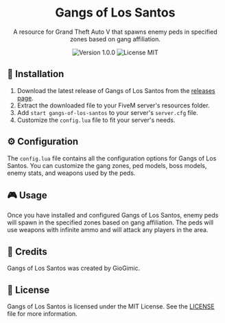 <div align="center">
  <h1>Gangs of Los Santos</h1>
  <p>A resource for Grand Theft Auto V that spawns enemy peds in specified zones based on gang affiliation.</p>
  <img src="https://img.shields.io/badge/version-1.0.0-blue.svg" alt="Version 1.0.0">
  <img src="https://img.shields.io/badge/license-MIT-green.svg" alt="License MIT">
</div>

## 🚀 Installation

1. Download the latest release of Gangs of Los Santos from the [releases page](https://github.com/giogimic/gangs-of-los-santos/releases).
2. Extract the downloaded file to your FiveM server's resources folder.
3. Add `start gangs-of-los-santos` to your server's `server.cfg` file.
4. Customize the `config.lua` file to fit your server's needs.

## ⚙️ Configuration

The `config.lua` file contains all the configuration options for Gangs of Los Santos. You can customize the gang zones, ped models, boss models, enemy stats, and weapons used by the peds.

## 🎮 Usage

Once you have installed and configured Gangs of Los Santos, enemy peds will spawn in the specified zones based on gang affiliation. The peds will use weapons with infinite ammo and will attack any players in the area.

## 🙏 Credits

Gangs of Los Santos was created by GioGimic.

## 📝 License

Gangs of Los Santos is licensed under the MIT License. See the [LICENSE](LICENSE) file for more information.
